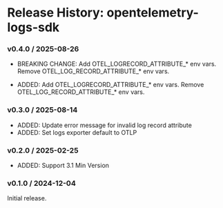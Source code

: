# Release History: opentelemetry-logs-sdk

### v0.4.0 / 2025-08-26

* BREAKING CHANGE: Add OTEL_LOGRECORD_ATTRIBUTE_* env vars. Remove OTEL_LOG_RECORD_ATTRIBUTE_* env vars.

* ADDED: Add OTEL_LOGRECORD_ATTRIBUTE_* env vars. Remove OTEL_LOG_RECORD_ATTRIBUTE_* env vars.

### v0.3.0 / 2025-08-14

- ADDED: Update error message for invalid log record attribute
- ADDED: Set logs exporter default to OTLP

### v0.2.0 / 2025-02-25

- ADDED: Support 3.1 Min Version

### v0.1.0 / 2024-12-04

Initial release.
